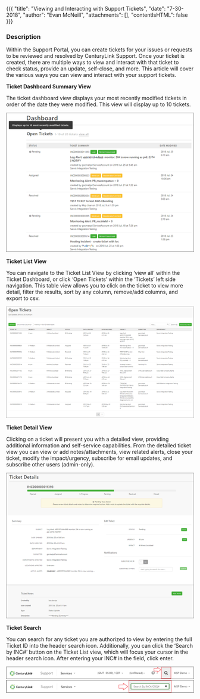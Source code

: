 {{{
  "title": "Viewing and Interacting with Support Tickets",
  "date": "7-30-2018",
  "author": "Evan McNeill",
  "attachments": [],
  "contentIsHTML": false
}}}

### Description

Within the Support Portal, you can create tickets for your issues or requests to be reviewed and resolved by CenturyLink Support.  Once your ticket is created, there are multiple ways to view and interact with that ticket to check status, provide an update, self-close, and more.  This article will cover the various ways you can view and interact with your support tickets.

**Ticket Dashboard Summary View**

The ticket dashboard view displays your most recently modified tickets in order of the date they were modified.  This view will display up to 10 tickets.

  ![viewtickets](../../images/managedsupport/viewtickets-1.png)
  
**Ticket List View**

You can navigate to the Ticket List View by clicking ‘view all’ within the Ticket Dashboard, or click ‘Open Tickets’ within the ‘Tickets’ left side navigation.  This table view allows you to click on the ticket to view more detail, filter the results, sort by any column, remove/add columns, and export to csv.
  
  ![viewtickets](../../images/managedsupport/viewtickets-2.png)
  
**Ticket Detail View**

Clicking on a ticket will present you with a detailed view, providing additional information and self-service capabilities.  From the detailed ticket view you can view or add notes/attachments, view related alerts, close your ticket, modify the impact/urgency, subscribe for email updates, and subscribe other users (admin-only).
  
  ![viewtickets](../../images/managedsupport/viewtickets-3.png)
  
**Ticket Search**

You can search for any ticket you are authorized to view by entering the full Ticket ID into the header search icon.  Additionally, you can click the ‘Search by INC#’ button on the Ticket List view, which will focus your cursor in the header search icon.  After entering your INC# in the field, click enter.
  
  ![viewtickets](../../images/managedsupport/viewtickets-4.png)
  ![viewtickets](../../images/managedsupport/viewtickets-5.png)

